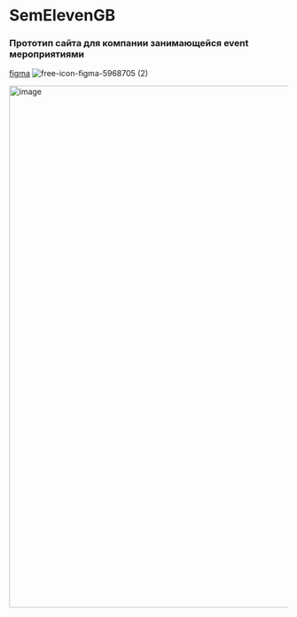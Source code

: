 # SemElevenGB

### Прототип сайта для компании занимающейся event мероприятиями

[figma](https://www.figma.com/file/q9ao12U2GzIp8kWBwKniVy/Untitled?type=design&node-id=0%3A1&mode=design&t=VUYgiaDJqYGh4ozW-1) ![free-icon-figma-5968705 (2)](https://github.com/ScherbakovM/SemElevenGB/assets/109952823/fff2053b-7a75-4b97-95e1-2088e84f5a5b)




<img width="942" alt="image" src="https://github.com/ScherbakovM/SemElevenGB/assets/109952823/94af8820-8544-406d-b59b-f025abe9d804">
